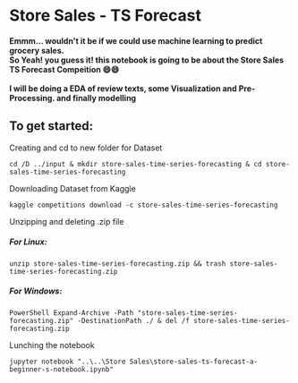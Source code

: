 # Store Sales - TS Forecast

<h4>Emmm... wouldn't it be if we could use machine learning to predict grocery sales.<br> So Yeah! you guess it! this notebook is going to be about the Store Sales TS Forecast Compeition 😄😄<br><br>I will be doing a EDA of review texts, some Visualization and Pre-Processing. and finally modelling <br></h4>

**<h2>To get started:</h2>**

Creating and cd to new folder for Dataset
```
cd /D ../input & mkdir store-sales-time-series-forecasting & cd store-sales-time-series-forecasting
```

Downloading Dataset from Kaggle
```
kaggle competitions download -c store-sales-time-series-forecasting
```

Unzipping and deleting .zip file
<h5>For Linux:</h5>

```
unzip store-sales-time-series-forecasting.zip && trash store-sales-time-series-forecasting.zip
```
<h5>For Windows:</h5>

```
PowerShell Expand-Archive -Path "store-sales-time-series-forecasting.zip" -DestinationPath ./ & del /f store-sales-time-series-forecasting.zip
```

Lunching the notebook
```
jupyter notebook "..\..\Store Sales\store-sales-ts-forecast-a-beginner-s-notebook.ipynb"
```
